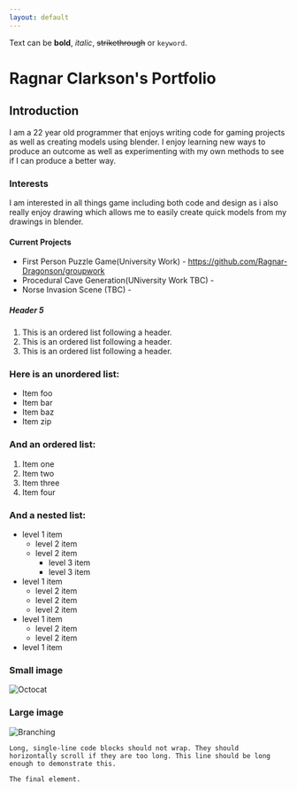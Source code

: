 ```yaml
---
layout: default
---
```


Text can be **bold**, _italic_, ~~strikethrough~~ or `keyword`.
# Ragnar Clarkson's Portfolio


## Introduction

I am a 22 year old programmer that enjoys writing code for gaming projects as well as creating models using blender.
I enjoy learning new ways to produce an outcome as well as experimenting with my own methods to see if I can produce a better way.

### Interests

I am interested in all things game including both code and design as i also really enjoy drawing which allows me to easily create quick models from my drawings in blender.

#### Current Projects

*   First Person Puzzle Game(University Work) - https://github.com/Ragnar-Dragonson/groupwork
*   Procedural Cave Generation(UNiversity Work TBC) -
*   Norse Invasion Scene (TBC) -

##### Header 5

1.  This is an ordered list following a header.
2.  This is an ordered list following a header.
3.  This is an ordered list following a header.





### Here is an unordered list:

*   Item foo
*   Item bar
*   Item baz
*   Item zip

### And an ordered list:

1.  Item one
1.  Item two
1.  Item three
1.  Item four

### And a nested list:

- level 1 item
  - level 2 item
  - level 2 item
    - level 3 item
    - level 3 item
- level 1 item
  - level 2 item
  - level 2 item
  - level 2 item
- level 1 item
  - level 2 item
  - level 2 item
- level 1 item

### Small image

![Octocat](https://github.githubassets.com/images/icons/emoji/octocat.png)

### Large image

![Branching](https://guides.github.com/activities/hello-world/branching.png)

```
Long, single-line code blocks should not wrap. They should horizontally scroll if they are too long. This line should be long enough to demonstrate this.
```

```
The final element.
```
